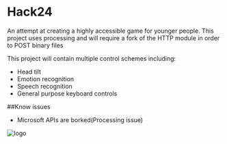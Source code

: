 # Hack24

An attempt at creating a highly accessible game for younger people. This project uses processing and will require a fork of the HTTP module in order to POST binary files

This project will contain multiple control schemes including:

 - Head tilt
 - Emotion recognition
 - Speech recognition
 - General purpose keyboard controls

##Know issues
 - Microsoft APIs are borked(Processing issue)

![logo](https://raw.githubusercontent.com/daveNewcastle/Hack24/master/logo.png)

